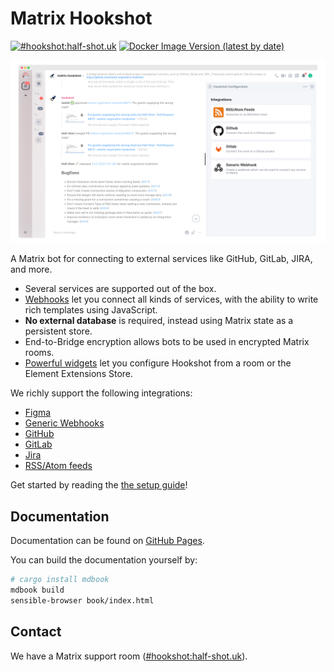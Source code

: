 Matrix Hookshot
===============

[![#hookshot:half-shot.uk](https://img.shields.io/matrix/hookshot:half-shot.uk.svg?server_fqdn=chaotic.half-shot.uk&label=%23hookshot:half-shot.uk&logo=matrix)](https://matrix.to/#/#hookshot:half-shot.uk)
[![Docker Image Version (latest by date)](https://img.shields.io/docker/v/halfshot/matrix-hookshot?sort=semver)](https://hub.docker.com/r/halfshot/matrix-hookshot)

![screenshot](screenshot.png)

A Matrix bot for connecting to external services like GitHub, GitLab, JIRA, and more.

- Several services are supported out of the box.
- [Webhooks](https://matrix-org.github.io/matrix-hookshot/latest/setup/webhooks.html) let you connect all kinds of services, with the ability to write rich templates using JavaScript.
- **No external database** is required, instead using Matrix state as a persistent store.
- End-to-Bridge encryption allows bots to be used in encrypted Matrix rooms.
- [Powerful widgets](https://matrix-org.github.io/matrix-hookshot/latest/advanced/widgets.html) let you configure Hookshot from a room or the Element Extensions Store.

We richly support the following integrations:

- [Figma](https://matrix-org.github.io/matrix-hookshot/latest/setup/figma.html)
- [Generic Webhooks](https://matrix-org.github.io/matrix-hookshot/latest/setup/webhooks.html)
- [GitHub](https://matrix-org.github.io/matrix-hookshot/latest/setup/github.html)
- [GitLab](https://matrix-org.github.io/matrix-hookshot/latest/setup/gitlab.html)
- [Jira](https://matrix-org.github.io/matrix-hookshot/latest/setup/jira.html)
- [RSS/Atom feeds](https://matrix-org.github.io/matrix-hookshot/latest/setup/feeds.html)

Get started by reading the [the setup guide](https://matrix-org.github.io/matrix-hookshot/latest/setup.html)!


## Documentation

Documentation can be found on [GitHub Pages](https://matrix-org.github.io/matrix-hookshot).

You can build the documentation yourself by:
```sh
# cargo install mdbook
mdbook build
sensible-browser book/index.html
```

## Contact

We have a Matrix support room ([#hookshot:half-shot.uk](https://matrix.to/#/#hookshot:half-shot.uk)).
